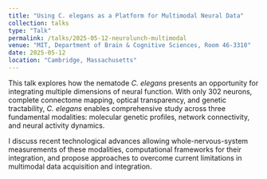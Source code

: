 ```yaml
---
title: "Using C. elegans as a Platform for Multimodal Neural Data"
collection: talks
type: "Talk"
permalink: /talks/2025-05-12-neurolunch-multimodal
venue: "MIT, Department of Brain & Cognitive Sciences, Room 46-3310"
date: 2025-05-12
location: "Cambridge, Massachusetts"
---
```


This talk explores how the nematode *C. elegans* presents an opportunity for integrating multiple dimensions of neural function. With only 302 neurons, complete connectome mapping, optical transparency, and genetic tractability, *C. elegans* enables comprehensive study across three fundamental modalities: molecular genetic profiles, network connectivity, and neural activity dynamics.

I discuss recent technological advances allowing whole-nervous-system measurements of these modalities, computational frameworks for their integration, and propose approaches to overcome current limitations in multimodal data acquisition and integration.
